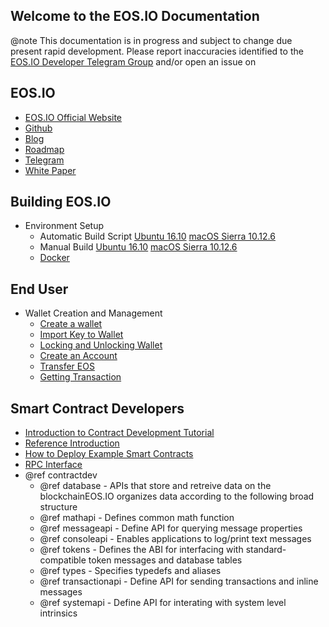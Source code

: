 Welcome to the EOS.IO Documentation
-----------------------------------

@note This documentation is in progress and subject to change due present rapid development. Please report inaccuracies identified to the [EOS.IO Developer Telegram Group](https://t.me/joinchat/EaEnSUPktgfoI-XPfMYtcQ) and/or open an issue on 

## EOS.IO
 - [EOS.IO Official Website](https://www.eos.io/)
 - [Github](https://github.com/eosio)
 - [Blog](https://steemit.com/@eosio)
 - [Roadmap](https://github.com/EOSIO/Documentation/blob/master/Roadmap.md/)
 - [Telegram](https://www.eos.io/chat/)
 - [White Paper](https://github.com/EOSIO/Documentation/blob/master/TechnicalWhitePaper.md/)

## Building EOS.IO
- Environment Setup
	- Automatic Build Script [Ubuntu 16.10](https://github.com/EOSIO/eos#autoubuntu) [macOS Sierra 10.12.6](https://github.com/EOSIO/eos#automac)
	- Manual Build [Ubuntu 16.10](https://github.com/EOSIO/eos#ubuntu) [macOS Sierra 10.12.6](https://github.com/EOSIO/eos#macos)
	- [Docker](https://github.com/EOSIO/eos/tree/master/Docker)

## End User
- Wallet Creation and Management
	- [Create a wallet](https://eosio.github.io/eos/group__eosc.html#createwallet)
	- [Import Key to Wallet](https://eosio.github.io/eos/group__eosc.html#importkey)
	- [Locking and Unlocking Wallet](https://eosio.github.io/eos/group__eosc.html#lockwallets)
	- [Create an Account](https://eosio.github.io/eos/group__eosc.html#createaccount)
	- [Transfer EOS](https://eosio.github.io/eos/group__eosc.html#transfereos)
	- [Getting Transaction](https://eosio.github.io/eos/group__eosc.html#gettingtransaction)

## Smart Contract Developers
- [Introduction to Contract Development Tutorial](https://eosio.github.io/eos/md_contracts_eoslib_tutorial.html)
- [Reference Introduction](https://eosio.github.io/eos/group__contractdev.html)
- [How to Deploy Example Smart Contracts](https://github.com/EOSIO/eos#accountssmartcontracts)
- [RPC Interface](https://eosio.github.io/eos/group__eosiorpc.html)
- @ref contractdev
	- @ref database - APIs that store and retreive data on the blockchainEOS.IO organizes data according to the following broad structure
	- @ref mathapi - Defines common math function
	- @ref messageapi - Define API for querying message properties
	- @ref consoleapi - Enables applications to log/print text messages
	- @ref tokens - Defines the ABI for interfacing with standard-compatible token messages and database tables
	- @ref types - Specifies typedefs and aliases
	- @ref transactionapi - Define API for sending transactions and inline messages
	- @ref systemapi - 	Define API for interating with system level intrinsics
